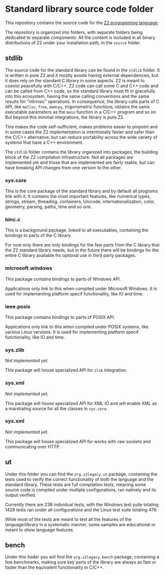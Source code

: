# Standard library source code folder

This repository contains the source code for the [Z2 programming language](https://github.com/MasterZean/z2-stdlib/wiki).

The repository is organized into folders, with separate folders being dedicated to separate components. All the content is included in all binary distributions of Z2 under your installation path, in the `source` folder.

## stdlib

The source code for the standard library can be found in the `stdlib` folder. It is written in pure Z2 and it mostly avoids having external dependencies, but it does rely on the standard C library in some aspects. Z2 is meant to coexist peacefully with C/C++, Z2 code can call some C and C++ code and can be called from C++ code, so the standard library must fit in gracefully into this ecosystem, having the same calling conventions and the same results for "intrinsic" operations. In consequence, the library calls parts of C API, like `malloc`, `free`, `memcpy`, trigonometric functions, obtains the same executable parameters as the `main` function in a C/C++ program and so on. But beyond this minimal integrations, the library is pure Z2.

This makes the code self-sufficient, makes problems easier to pinpoint and in some cases the Z2 implementation is intentionally faster and safer than the C/C++ alternative, but can reduce portability across the wide variety of systems that have a C++ environment.

The `stdlib` folder contains the library organized into packages, the building block of the Z2 compilation infrastructure. Not all packages are implemented yet and those that are implemented are fairly stable, but can have breaking API changes from one version to the other.

### sys.core

This is the core package of the standard library and by default all programs link with it. It contains the most important features, like numerical types, strings, stream, threading, containers, Unicode, internationalization, color, geometry, parsing, paths, time and so one.

### binc.c

This is a background package, linked to all executables, containing the bindings to parts of the C library.

For now only there are only bindings for the few parts from the C library that the Z2 standard library needs, but in the future there will be bindings for the entire C library available fro optional use in third party packages. 

### microsoft.windows

This package contains bindings to parts of Windows API.

Applications only link to this when compiled under Microsoft Windows. It is used for implementing platform specif functionality, like IO and time.

### ieee.posix

This package contains bindings to parts of POSIX API.

Applications only link to this when compiled under POSIX systems, like various Linux versions. It is used for implementing platform specif functionality, like IO and time.

### sys.zlib

*Not implemented yet.*

This package will house specialized API for `zlib` integration.

### sys.xml

*Not implemented yet.*

This package will house specialized API for XML IO and will enable XML as a marshaling source for all the classes in `sys.core`. 

### sys.xml

*Not implemented yet.*

This package will house specialized API for works with raw sockets and communicating over HTTP. 

## ut 

Under this folder you can find the `org.z2legacy.ut` package, containing the tests used to verify the correct functionality of both the language and the standard library. These tests are full compilation tests, meaning some source code is compiled under multiple configurations, ran natively and its output verified.

Currently there are 238 individual tests, with the Windows test suite totaling 1428 tests ran under all configurations and the Linux test suite totaling 476.

While most of the tests are meant to test all the features of the language/library in a systematic manner, some samples are educational or meant to show language features.

## bench

Under this folder you will find the `org.z2legacy.bench` package, containing a few benchmarks, making sure key parts of the library are always as fast or faster than the equivalent functionality in C/C++.